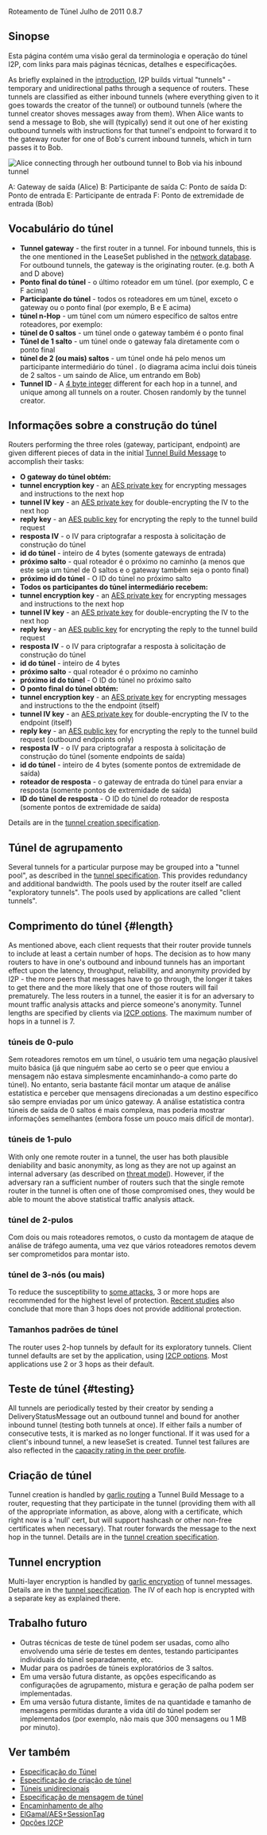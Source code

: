  Roteamento de
Túnel Julho de 2011
0.8.7 

## Sinopse

Esta página contém uma visão geral da terminologia e operação do túnel
I2P, com links para mais páginas técnicas, detalhes e especificações.

As briefly explained in the [introduction](), I2P
builds virtual \"tunnels\" - temporary and unidirectional paths through
a sequence of routers. These tunnels are classified as either inbound
tunnels (where everything given to it goes towards the creator of the
tunnel) or outbound tunnels (where the tunnel creator shoves messages
away from them). When Alice wants to send a message to Bob, she will
(typically) send it out one of her existing outbound tunnels with
instructions for that tunnel\'s endpoint to forward it to the gateway
router for one of Bob\'s current inbound tunnels, which in turn passes
it to Bob.

![Alice connecting through her outbound tunnel to Bob via his inbound
tunnel](images/tunnelSending.png "Alice connecting through her outbound tunnel to Bob via his inbound tunnel")

 A: Gateway de saída (Alice)
 B: Participante de saída
 C: Ponto de saída
 D: Ponto de entrada
 E: Participante de entrada
 F: Ponto de extremidade de entrada (Bob)

## Vocabulário do túnel

- **Tunnel gateway** - the first router in a tunnel. For inbound
 tunnels, this is the one mentioned in the LeaseSet published in the
 [network database](). For outbound tunnels,
 the gateway is the originating router. (e.g. both A and D above)
- **Ponto final do túnel** - o último roteador em um túnel. (por
 exemplo, C e F acima)
- **Participante do túnel** - todos os roteadores em um túnel, exceto
 o gateway ou o ponto final (por exemplo, B e E acima)
- **túnel n-Hop** - um túnel com um número específico de saltos entre
 roteadores, por exemplo:
 - **túnel de 0 saltos** - um túnel onde o gateway também é o ponto
 final
 - **Túnel de 1 salto** - um túnel onde o gateway fala diretamente
 com o ponto final
 - **túnel de 2 (ou mais) saltos** - um túnel onde há pelo menos um
 participante intermediário do túnel . (o diagrama acima inclui
 dois túneis de 2 saltos - um saindo de Alice, um entrando em
 Bob)
- **Tunnel ID** - A [4 byte
 integer](#type_TunnelId) different
 for each hop in a tunnel, and unique among all tunnels on a router.
 Chosen randomly by the tunnel creator.

## Informações sobre a construção do túnel

Routers performing the three roles (gateway, participant, endpoint) are
given different pieces of data in the initial [Tunnel Build
Message]() to accomplish their tasks:

- **O gateway do túnel obtém:**
 - **tunnel encryption key** - an [AES private
 key](#type_SessionKey) for
 encrypting messages and instructions to the next hop
 - **tunnel IV key** - an [AES private
 key](#type_SessionKey) for
 double-encrypting the IV to the next hop
 - **reply key** - an [AES public
 key](#type_SessionKey) for
 encrypting the reply to the tunnel build request
 - **resposta IV** - o IV para criptografar a resposta à
 solicitação de construção do túnel
 - **id do túnel** - inteiro de 4 bytes (somente gateways de
 entrada)
 - **próximo salto** - qual roteador é o próximo no caminho (a
 menos que este seja um túnel de 0 saltos e o gateway também seja
 o ponto final)
 - **próximo id do túnel** - O ID do túnel no próximo salto
- **Todos os participantes do túnel intermediário recebem:**
 - **tunnel encryption key** - an [AES private
 key](#type_SessionKey) for
 encrypting messages and instructions to the next hop
 - **tunnel IV key** - an [AES private
 key](#type_SessionKey) for
 double-encrypting the IV to the next hop
 - **reply key** - an [AES public
 key](#type_SessionKey) for
 encrypting the reply to the tunnel build request
 - **resposta IV** - o IV para criptografar a resposta à
 solicitação de construção do túnel
 - **id do túnel** - inteiro de 4 bytes
 - **próximo salto** - qual roteador é o próximo no caminho
 - **próximo id do túnel** - O ID do túnel no próximo salto
- **O ponto final do túnel obtém:**
 - **tunnel encryption key** - an [AES private
 key](#type_SessionKey) for
 encrypting messages and instructions to the the endpoint
 (itself)
 - **tunnel IV key** - an [AES private
 key](#type_SessionKey) for
 double-encrypting the IV to the endpoint (itself)
 - **reply key** - an [AES public
 key](#type_SessionKey) for
 encrypting the reply to the tunnel build request (outbound
 endpoints only)
 - **resposta IV** - o IV para criptografar a resposta à
 solicitação de construção do túnel (somente endpoints de saída)
 - **id do túnel** - inteiro de 4 bytes (somente pontos de
 extremidade de saída)
 - **roteador de resposta** - o gateway de entrada do túnel para
 enviar a resposta (somente pontos de extremidade de saída)
 - **ID do túnel de resposta** - O ID do túnel do roteador de
 resposta (somente pontos de extremidade de saída)

Details are in the [tunnel creation
specification]().

## Túnel de agrupamento

Several tunnels for a particular purpose may be grouped into a \"tunnel
pool\", as described in the [tunnel
specification](#tunnel.pooling). This
provides redundancy and additional bandwidth. The pools used by the
router itself are called \"exploratory tunnels\". The pools used by
applications are called \"client tunnels\".

## Comprimento do túnel {#length}

As mentioned above, each client requests that their router provide
tunnels to include at least a certain number of hops. The decision as to
how many routers to have in one\'s outbound and inbound tunnels has an
important effect upon the latency, throughput, reliability, and
anonymity provided by I2P - the more peers that messages have to go
through, the longer it takes to get there and the more likely that one
of those routers will fail prematurely. The less routers in a tunnel,
the easier it is for an adversary to mount traffic analysis attacks and
pierce someone\'s anonymity. Tunnel lengths are specified by clients via
[I2CP options](#options). The maximum number of
hops in a tunnel is 7.

### túneis de 0-pulo

Sem roteadores remotos em um túnel, o usuário tem uma negação plausível
muito básica (já que ninguém sabe ao certo se o peer que enviou a
mensagem não estava simplesmente encaminhando-a como parte do túnel). No
entanto, seria bastante fácil montar um ataque de análise estatística e
perceber que mensagens direcionadas a um destino específico são sempre
enviadas por um único gateway. A análise estatística contra túneis de
saída de 0 saltos é mais complexa, mas poderia mostrar informações
semelhantes (embora fosse um pouco mais difícil de montar).

### túneis de 1-pulo

With only one remote router in a tunnel, the user has both plausible
deniability and basic anonymity, as long as they are not up against an
internal adversary (as described on [threat
model]()). However, if the adversary ran a
sufficient number of routers such that the single remote router in the
tunnel is often one of those compromised ones, they would be able to
mount the above statistical traffic analysis attack.

### túnel de 2-pulos

Com dois ou mais roteadores remotos, o custo da montagem de ataque de
análise de tráfego aumenta, uma vez que vários roteadores remotos devem
ser comprometidos para montar isto.

### túnel de 3-nós (ou mais)

To reduce the susceptibility to [some attacks](), 3
or more hops are recommended for the highest level of protection.
[Recent studies]() also conclude that more than 3
hops does not provide additional protection.

### Tamanhos padrões de túnel

The router uses 2-hop tunnels by default for its exploratory tunnels.
Client tunnel defaults are set by the application, using [I2CP
options](#options). Most applications use 2 or 3
hops as their default.

## Teste de túnel {#testing}

All tunnels are periodically tested by their creator by sending a
DeliveryStatusMessage out an outbound tunnel and bound for another
inbound tunnel (testing both tunnels at once). If either fails a number
of consecutive tests, it is marked as no longer functional. If it was
used for a client\'s inbound tunnel, a new leaseSet is created. Tunnel
test failures are also reflected in the [capacity rating in the peer
profile](#capacity).

## Criação de túnel

Tunnel creation is handled by [garlic
routing]() a Tunnel Build Message to a
router, requesting that they participate in the tunnel (providing them
with all of the appropriate information, as above, along with a
certificate, which right now is a \'null\' cert, but will support
hashcash or other non-free certificates when necessary). That router
forwards the message to the next hop in the tunnel. Details are in the
[tunnel creation specification]().

## Tunnel encryption

Multi-layer encryption is handled by [garlic
encryption]() of tunnel messages. Details
are in the [tunnel specification](). The IV
of each hop is encrypted with a separate key as explained there.

## Trabalho futuro

- Outras técnicas de teste de túnel podem ser usadas, como alho
 envolvendo uma série de testes em dentes, testando participantes
 individuais do túnel separadamente, etc.
- Mudar para os padrões de túneis exploratórios de 3 saltos.
- Em uma versão futura distante, as opções especificando as
 configurações de agrupamento, mistura e geração de palha podem ser
 implementadas.
- Em uma versão futura distante, limites de na quantidade e tamanho de
 mensagens permitidas durante a vida útil do túnel podem ser
 implementados (por exemplo, não mais que 300 mensagens ou 1 MB por
 minuto).

## Ver também

- [Especificação do
 Túnel]()
- [Especificação de criação de
 túnel]()
- [Túneis
 unidirecionais]()
- [Especificação de mensagem de
 túnel]()
- [Encaminhamento de
 alho]()
- [ElGamal/AES+SessionTag]()
- [Opções
 I2CP](#options)



